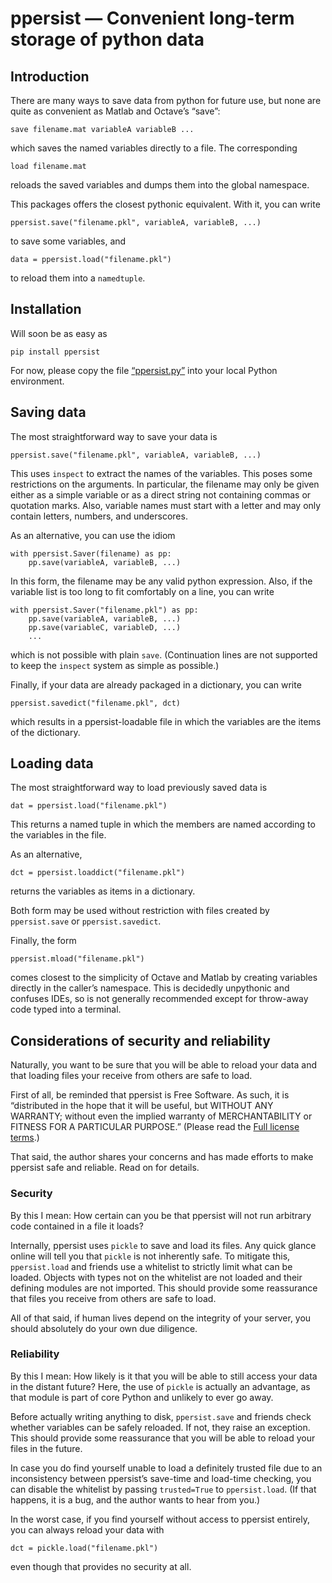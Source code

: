 # ppersist — Convenient long-term storage of python data

## Introduction

There are many ways to save data from python for future use, but none
are quite as convenient as Matlab and Octave’s “save”:

    save filename.mat variableA variableB ...
    
which saves the named variables directly to a file. The corresponding

    load filename.mat
    
reloads the saved variables and dumps them into the global namespace.

This packages offers the closest pythonic equivalent. With it, you can write

    ppersist.save("filename.pkl", variableA, variableB, ...)
    
to save some variables, and

    data = ppersist.load("filename.pkl")
    
to reload them into a `namedtuple`. 


## Installation

Will soon be as easy as

    pip install ppersist
    
For now, please copy the file
[“ppersist.py”](./src/ppersist/pperist.py) into your local
Python environment.


## Saving data

The most straightforward way to save your data is

    ppersist.save("filename.pkl", variableA, variableB, ...)

This uses `inspect` to extract the names of the variables. This poses
some restrictions on the arguments. In particular, the filename may
only be given either as a simple variable or as a direct string not
containing commas or quotation marks. Also, variable names must start
with a letter and may only contain letters, numbers, and underscores. 

As an alternative, you can use the idiom

    with ppersist.Saver(filename) as pp:
        pp.save(variableA, variableB, ...)
        
In this form, the filename may be any valid python expression. Also,
if the variable list is too long to fit comfortably on a line, you can
write

    with ppersist.Saver("filename.pkl") as pp:
        pp.save(variableA, variableB, ...)
        pp.save(variableC, variableD, ...)
        ...

which is not possible with plain `save`. (Continuation lines are not
supported to keep the `inspect` system as simple as possible.)


Finally, if your data are already packaged in a dictionary, you can write

    ppersist.savedict("filename.pkl", dct)
    
which results in a ppersist-loadable file in which the variables are
the items of the dictionary.


## Loading data

The most straightforward way to load previously saved data is

    dat = ppersist.load("filename.pkl")
    
This returns a named tuple in which the members are named according to
the variables in the file.

As an alternative,

    dct = ppersist.loaddict("filename.pkl")
   
returns the variables as items in a dictionary.

Both form may be used without restriction with files created by
`ppersist.save` or `ppersist.savedict`.

Finally, the form

    ppersist.mload("filename.pkl")
    
comes closest to the simplicity of Octave and Matlab by creating
variables directly in the caller’s namespace. This is decidedly
unpythonic and confuses IDEs, so is not generally recommended except
for throw-away code typed into a terminal.


## Considerations of security and reliability

Naturally, you want to be sure that you will be able to reload your
data and that loading files your receive from others are safe to load.

First of all, be reminded that ppersist is Free Software. As such, it
is “distributed in the hope that it will be useful, but WITHOUT ANY
WARRANTY; without even the implied warranty of MERCHANTABILITY or
FITNESS FOR A PARTICULAR PURPOSE.” 
(Please read the [Full license terms](./LICENSE).)

That said, the author shares your concerns and has made efforts to
make ppersist safe and reliable. Read on for details.


### Security

By this I mean: How certain can you be that ppersist will not run
arbitrary code contained in a file it loads?

Internally, ppersist uses `pickle` to save and load its files. Any
quick glance online will tell you that `pickle` is not inherently
safe. To mitigate this, `ppersist.load` and friends use a whitelist to
strictly limit what can be loaded. Objects with types not on the
whitelist are not loaded and their defining modules are not
imported. This should provide some reassurance that files you receive
from others are safe to load.

All of that said, if human lives depend on the integrity of your
server, you should absolutely do your own due diligence.


### Reliability

By this I mean: How likely is it that you will be able to still access
your data in the distant future? Here, the use of `pickle` is actually
an advantage, as that module is part of core Python and unlikely to
ever go away.

Before actually writing anything to disk, `ppersist.save` and friends
check whether variables can be safely reloaded. If not, they raise an
exception. This should provide some reassurance that you will be able
to reload your files in the future.

In case you do find yourself unable to load a definitely trusted file
due to an inconsistency between ppersist’s save-time and load-time
checking, you can disable the whitelist by passing `trusted=True` to
`ppersist.load`. (If that happens, it is a bug, and the author wants
to hear from you.)

In the worst case, if you find yourself without access to ppersist
entirely, you can always reload your data with

    dct = pickle.load("filename.pkl")
    
even though that provides no security at all.

